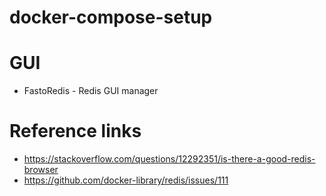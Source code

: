 # docker-compose-setup

# GUI
- FastoRedis - Redis GUI manager

# Reference links
- https://stackoverflow.com/questions/12292351/is-there-a-good-redis-browser
- https://github.com/docker-library/redis/issues/111
